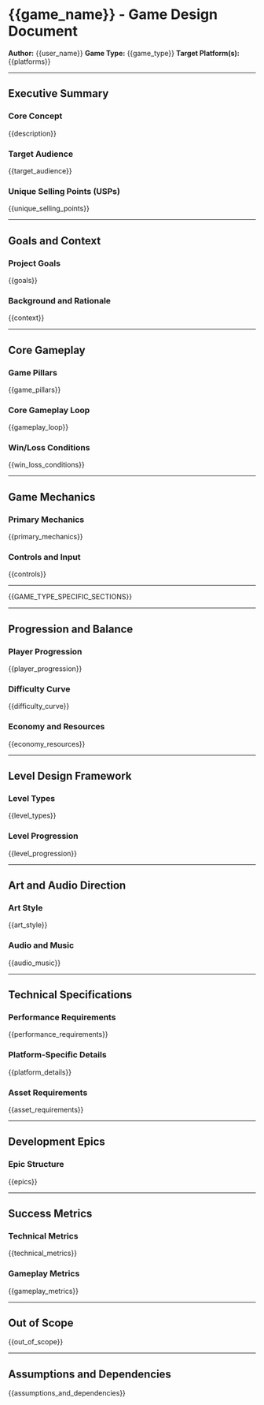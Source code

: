 # {{game_name}} - Game Design Document

**Author:** {{user_name}}
**Game Type:** {{game_type}}
**Target Platform(s):** {{platforms}}

---

## Executive Summary

### Core Concept

{{description}}

### Target Audience

{{target_audience}}

### Unique Selling Points (USPs)

{{unique_selling_points}}

---

## Goals and Context

### Project Goals

{{goals}}

### Background and Rationale

{{context}}

---

## Core Gameplay

### Game Pillars

{{game_pillars}}

### Core Gameplay Loop

{{gameplay_loop}}

### Win/Loss Conditions

{{win_loss_conditions}}

---

## Game Mechanics

### Primary Mechanics

{{primary_mechanics}}

### Controls and Input

{{controls}}

---

{{GAME_TYPE_SPECIFIC_SECTIONS}}

---

## Progression and Balance

### Player Progression

{{player_progression}}

### Difficulty Curve

{{difficulty_curve}}

### Economy and Resources

{{economy_resources}}

---

## Level Design Framework

### Level Types

{{level_types}}

### Level Progression

{{level_progression}}

---

## Art and Audio Direction

### Art Style

{{art_style}}

### Audio and Music

{{audio_music}}

---

## Technical Specifications

### Performance Requirements

{{performance_requirements}}

### Platform-Specific Details

{{platform_details}}

### Asset Requirements

{{asset_requirements}}

---

## Development Epics

### Epic Structure

{{epics}}

---

## Success Metrics

### Technical Metrics

{{technical_metrics}}

### Gameplay Metrics

{{gameplay_metrics}}

---

## Out of Scope

{{out_of_scope}}

---

## Assumptions and Dependencies

{{assumptions_and_dependencies}}
